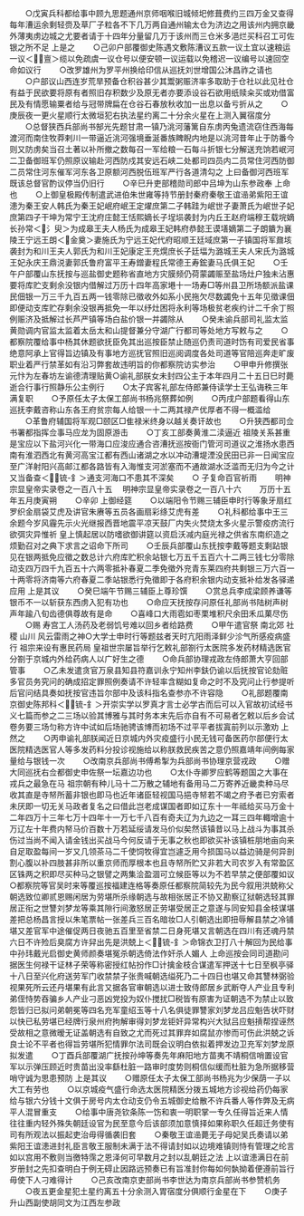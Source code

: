 <!-- { "loadSidebar": true } -->
　　○戊寅兵科都给事中顾九思题通州京师咽喉旧城倾圯修葺费约三四万金又查得每年漕运余剩轻赍及草厂子粒各不下几万两自通州输太仓为济边之用该州内拥京畿外薄夷虏边城之尤要者请于十四年分量留几万于该州而三仓米多浥烂买科召工可佐银之所不足  上是之
　　○己卯户部覆御史陈遇文敷陈漕议五款一议土宜以速粮运一议＜亶＞缆以免疏虞一议仓号以便安顿一议运载以免稽迟一议编号以速回空命如议行
　　○改罗雄州为罗平州换给印信从巡抚刘世增国公沐昌祚之请也
　　○户部议山西连岁荒旱预备仓积谷甚少其鬻粥赈济率多取助于仓社以此见社仓有益于民欲要将原有者照旧存积数少及原无者亦要添设谷石欲用纸赎籴买或劝借富民及有情愿输粟者给与冠带牌扁在仓谷石春放秋收加一出息以备亏折从之
　　○庚辰夜一更火星顺行太微垣犯右执法星约离二十分余火星在上测入翼宿度分
　　○总督狭西兵部尚书郜光先题甘肃一镇乃洮河藩篱自东虏丙兔遗流窃住西海每渡河而南住牧莽剌川一带逼近洮河强境垂涎番族睥睨内地是以洮河昔年止于防番今则又防虏矣当召土著以补所撤之数每召一军给粮一石每斗折银七分解送充饷若岷河二卫备御班军仍照原议输赴河西防戍其安远石峡二处都司四员内二员常住河西防御二员常住河东催军河东各卫原额河西脱伍班军严行各道清勾之  上曰备御河西班军既该总督官酌议停当仍旧行
　　○辛巳升吏部稽勋司郎中吕坤为山东参政奉  上命也
　　○上御皇极殿传制遣武进伯朱世雍等持节册封秦府秦敬王谊澏弟紫阳王谊漶为秦王安人韩氏为秦王妃岷府岷王定燿庶第二子韩跬为岷世子妻萧氏为岷世子妃庶第四子干坤为常宁王沈府庄懿王恬熙嫡长子埕埙袭封为内丘王赵府端穆王载垸嫡长孙常＜氵臾＞为成皋王夫人杨氏为成皋王妃韩府恭懿王谟墡嫡第二子朗鐀为襄陵王宁远王朗＜金奠＞妻施氏为宁远王妃代府昭顺王廷域庶第一子镇国将军鼐垓袭封为和川王夫人郭氏为和川王妃康定王充熀庶长子廷堛为潞城王夫人宋氏为潞城王妃永庆王鼎涚妻郭氏鲁府富平王寿鏳妻程氏常德王寿鋐妻马氏俱王妃
　　○壬午户部覆山东抚按与巡盐御史题称省直地方灾膜频仍荷蒙蠲赈至盐场灶户独未沾惠要将库贮支剩余没银内借解过万历十四年高家塂十一场寿□等州县卫所场额派盐课民佃银一万三千九百五两一钱零除已徵收外如系小民拖欠尽数蠲免十五年见徵课佃即便动支库贮存剩余没银再抵免一年以纾灶困将永利等场极贫老疾约计二千余丁照例赈济及抵解过长芦严镇等场白盐价银一并蠲除从
　　○癸未谕兵部司礼监太监黄勋调内官监太监着太岳太和山提督兼分守湖广行都司等处地方写敕与之
　　○都察院覆给事中杨其休题欲抚臣免其出巡按臣禁止随巡仍责司道时饬有司爱民省事绝意阿承上官得旨边镇及有事地方巡抚官照旧巡阅调度各处司道等官陪巡奔走旷废职业着严行禁革如有沿习弊套故违明旨的你都察院访实参治
　　○甲申升修撰张元忭为左春坊左谕德清理贴黄○谕礼部朕女未封四公主于本年四月二十五日巳时薨逝合行事行照静乐公主例行
　　○太子宾客礼部左侍郎兼侍读学士王弘诲秩三年满复职
　　○予原任太子太保工部尚书杨兆祭葬如例
　　○丙戌户部题看得山东巡抚李戴咨称山东各王府贫宗每人给银一十二两其禄产优厚者不得一概滥给
　　○革鲁府辅国将军观□颐区□隹禄米终身以越关奏讦故也
　　○升狭西都司佥书署都指挥佥事马应龙为固原游击
　　○丁亥工部奏黄淮二渎逼近  祖陵关系甚重是宝应以下盐河兴化一带海口应浚应通合咨漕抚巡按衙门管河司道议之淮扬水患西南有淮泗西北有黄河高宝江都有西山诸湖之水以冲动漕堤湮没民田已非一日闻宝应至广洋射阳兴高邮江都各路皆有入海惟支河淤塞而不通故湖水泛滥而无归为今之计又当备查＜锍-釒＞通支河海口不患其不深矣
　　○  子复命百官祈雨
　　明神宗显皇帝实录卷之一百八十五
　明神宗显皇帝实录卷之一百八十六
　　万历十五年五月庚寅朔
　　○辛卯  上御经筵
　　○以端阳令节赐三辅臣申时行等象牙扇红罗织金扇袋艾虎及讲官朱赓等五员各画扇彩绦艾虎有差
　　○礼科都给事中王三余题今岁风霾先示火光继报西晋地震平凉天鼓厂内失火焚烧太多火星示警疫疠流行欲弭灾异惟祈  皇上慎起居以防嗜欲御讲筵以资启沃减内庭光禄之供省东南织造之烦勤召对之典下求言之诏命下所司
　　○壬辰兵部覆山东抚按李戴等题支剩跕银见在银两抵免应徵之数总计六府库贮积余站银七万五千五百六十二两三钱七分零除动支四万四千九百五十六两零抵补春夏二季免徵外兖青东莱四府共剩银三万六百一十两零将济南等六府春夏二季站银悉行免徵即于各府积余银内动支抵补给发各驿递应用  上是其议
　　○癸巳端午节赐三辅臣上尊珍馔
　　○赏总兵李成梁顾养谦等银币不一以斩获东西虏入犯有功也
　　○命应天抚按存问原任礼部尚书陆树声树声年踰八旬齿德俱尊故有是命
　　○喜峰口大雨雹如枣栗堆积尺余田禾瓜菓尽伤
　　○赐  寿宫工人汤药及老弱饥号难以回乡者给路费
　　○甲午遣官祭  南北郊  社稷  山川  风云雷雨之神○大学士申时行等题兹者天时亢阳雨泽鲜少沴气所感疫病盛行  祖宗来设有惠民药局  皇祖世宗屡旨举行乞敕礼部劄行太医院多发药材精选医官分劄于京城内外给药病人以广好生之德
　　○命兵部协理戎政左侍郎萧大亨回部管事
　　○乙未发遣贪官万泉县知县符嘉训永宁知州李鈇仍谕以后抚按官论劾赃多官员务究问的确成招定罪照例奏请不许轻率含糊如复命之时不及究问止行参提听后官问结具奏如抚按官违旨尔部中及该科指名查参亦不许容隐
　　○礼部题覆南京御史陈邦科＜锍-釒＞开崇实学以罗真才言士必学古而后可以入官故初试经书义七篇而参之二三场以验其博雅与其时务本末先后亦自有不可易者乞敕以后乡会试卷务要三场匀称方许中试如后场驰骋该博而初场不过平平者拔寘前列以示激劝  上然之
　　○丙申谕礼部朕闻近日京城内外灾疫盛行小民无钱可备医药尔部便行太医院精选医官人等多发药料分投诊视施给以称朕救民疾苦之意仍照嘉靖年间例每家量给与银钱一次
　　○改南京兵部尚书傅希掣为兵部尚书协理京营戎政
　　○赠大同巡抚右佥都御史申佐祭一坛嘉边功也
　　○太仆寺卿罗应鹤等题国之大事在戎兵之最急在马  祖宗朝有种儿马十二万散之辅地有备用马二万寄养近畿卖种马尽收其直是寺帑所蓄非银也即马也近年诸臣轻视国马挹寺帑若不竭之府予者已穷索者未厌即一切无关马政者复名之曰借此岂老成谋国者即如辽东十一年祗给买马万金十二年四万十三年七万十四年十一万七千八百有奇夫辽为九边之一耳三四年輙增逾十万辽左十年费内帑马价百数十万若延绥请发马价似矣然该镇昔以马上战斗为事其杀伤过当尚不闻入请金钱出买战马今何反请于无事之秋也即欲买补该镇桩朋地亩向来自足取盈每间一岁又几领茶马二千使饲牧得宜岂遽乏用今损国马以益边骑是何异剖割心腹以补四肢甚非所以重京师而厚根本也且寺帑所贮又非若大司农岁入有常盈区区铢两之积即尽买种马之银譬之两集浍盈涸可立候臣等以为不若早禁之便部覆如议○都察院等官吴时来等覆巡按福建连格等奏原任都察院简较先为民今叙用洪兢称父朝选致位卿贰恩赐闲居为劳堪所杀缘朝选与故相张居正不协又勘察辽狱朝选轻其罪居正衔之世讐刘梦龙等乘其隙行间激怒居正劳堪受居正之意遂与同安知县金枝谋堪差把总杨昌言授以朱笔票帖一张差兵三百名暗妆□人引朝选出即扭辱解县禁之冷铺堪又差官军中途催促两日夜驰五百里至省禁二日身死堪又言朝选在四川有还魂丹禁六日不许殓后臭腐方许舁出先是洪兢上＜锍-釒＞命锦衣卫打八十解回为民给事中孙玮戴光启御史黄师颜奏堪冤杀朝选倚法作奸杀人媚人  上命巡按会同司道勘问据医生何禄干证林子荣等称密授红帖扮作□计擒金枝合谋遣军押送十七日至枫亭驿十八日至兴化府送劳军门收禁禁子张贵喊朝选缢死乃二十四日也堪又命其讐林弼验视果死所云还丹堪果有此言又据各官审朝选以进士致侍郎居乡武断夺人产业且专利弟侄恃势吞骗乡人产业刁恶凶党投为奴仆搅扰□税皆有原害为证朝选不为禁止以致怨皆归已拟问弟朝冕等四名充军童绍玉等十八名俱徒罪讐家刘梦龙吕应魁告状吓财以快已私劳堪已经牌行泉州府拘解审得刘梦龙钜奸异常构兴大狱吕应魁摃帮捏诬然受故相之意微暧无证盖朝选有自致之尤而死过其罪弃如腐鼠亦惨而可伤此洪兢之诉良士论不平者也得旨劳堪所犯情罪尔法司既会议明白依拟着押发边卫充军刘梦龙原拟发遣
　　○丁酉兵部覆湖广抚按孙坤等奏先年麻阳地方苗夷不靖桐信哨置设官军以示弹压顾近时贵苗出没率繇杜脏一路审时度势则桐信似缓而杜脏为急所据移营哨守诚为思患预防  上是其议
　　○赠原任太子太保工部尚书杨兆为少保荫一子以大工有劳也
　　○以京城疫气盛行命选太医院精医分拨五城地方诊视给药仍每家给与银六分钱十文俱于房号内太仓动支仍令五城御史给散不许兵番人等作弊及无病平人混冒重支
　　○给事中唐尧钦条陈一饬和衷一明职掌一专久任得旨近来人情往往重内轻外殊失朝廷设官为民至意今后该部须加意慎择如果称职久任超迁务使有司有所观法以振起吏治毋得循袭旧套
　　○秦敬王谊澏薨无子母妃吴氏奏请以弟紫阳王谊漶进封礼臣言敬王服制未满于法不得请封如以边境难镇则恃有管理之纶言如以宫用不敷则当徼特霈之恩泽何可早数月之封以乱朝廷之法  上以谊漶满日在前岁册封之先扣查明白于例无碍止因路远预奏已有旨准封你每如何埶拗着便遵前旨行毋使下人刁难得计
　　○己亥改南京吏部尚书李世达为南京兵部尚书参赞机务
　　○夜五更金星犯土星约离五十分余测入胃宿度分俱顺行金星在下
　　○庚子升山西副使胡同文为江西左参政
